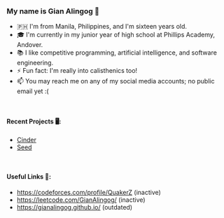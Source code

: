 <!--
<pre>
  signed main() {
    Person gianAlingog = new Person();
    __builtin_goofball(gianAlingog);
  }
</pre>
-->

### My name is Gian Alingog 👋
- 🇵🇭 I'm from Manila, Philippines, and I'm sixteen years old.
- 🎓 I'm currently in my junior year of high school at Phillips Academy, Andover.
- 📚 I like competitive programming, artificial intelligence, and software engineering.
- ⚡ Fun fact: I'm really into calisthenics too!
- 📫 You may reach me on any of my social media accounts; no public email yet :(

<br>

#### Recent Projects 🖥️:
- <a href="https://github.com/crsche/cinder">Cinder</a>
- <a href="https://github.com/GianAlingog/seed">Seed</a>

<br>

#### Useful Links 🔗:
- https://codeforces.com/profile/QuakerZ (inactive)
- https://leetcode.com/GianAlingog/ (inactive)
- https://gianalingog.github.io/ (outdated)

<br>



<!--
**GianAlingog/GianAlingog** is a ✨ _special_ ✨ repository because its `README.md` (this file) appears on your GitHub profile.

Here are some ideas to get you started:

- 🌱 I'm currently working on Seed, ...
- 👯 I’m looking to collaborate on ...
- 🤔 I’m looking for help with ...
- 💬 Ask me about ...
- 📫 How to reach me: ...
- 😄 Pronouns: ...
- ⚡ Fun fact: ...
-->
